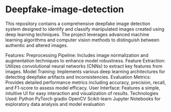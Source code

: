 # Deepfake-image-detection

This repository contains a comprehensive deepfake image detection system designed to identify and classify manipulated images created using deep learning techniques. The project leverages advanced machine learning algorithms and computer vision methods to distinguish between authentic and altered images.

Features:
Preprocessing Pipeline: Includes image normalization and augmentation techniques to enhance model robustness.
Feature Extraction: Utilizes convolutional neural networks (CNNs) to extract key features from images.
Model Training: Implements various deep learning architectures for detecting deepfake artifacts and inconsistencies.
Evaluation Metrics: Provides detailed performance metrics including accuracy, precision, recall, and F1-score to assess model efficacy.
User Interface: Features a simple, intuitive UI for easy interaction and visualization of results.
Technologies Used:
Python
PyTorch
gradio
OpenCV
Scikit-learn
Jupyter Notebooks for exploratory data analysis and model evaluation
